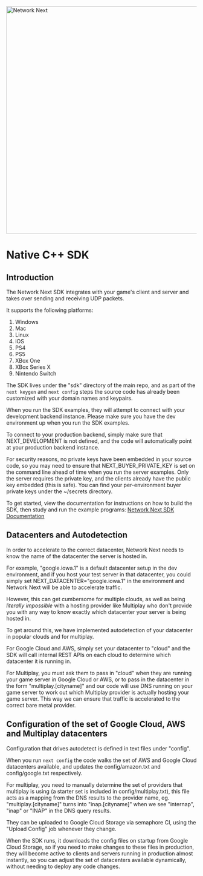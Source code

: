 <img src="https://static.wixstatic.com/media/799fd4_0512b6edaeea4017a35613b4c0e9fc0b~mv2.jpg/v1/fill/w_1200,h_140,al_c,q_80,usm_0.66_1.00_0.01/networknext_logo_colour_black_RGB_tightc.jpg" alt="Network Next" width="600"/>

<br>

# Native C++ SDK

## Introduction

The Network Next SDK integrates with your game's client and server and takes over sending and receiving UDP packets.

It supports the following platforms:

1. Windows
2. Mac
3. Linux
4. iOS
5. PS4
6. PS5
7. XBox One
8. XBox Series X
9. Nintendo Switch

The SDK lives under the "sdk" directory of the main repo, and as part of the `next keygen` and `next config` steps the source code has already been customized with your domain names and keypairs.

When you run the SDK examples, they will attempt to connect with your development backend instance. Please make sure you have the dev environment up when you run the SDK examples. 

To connect to your production backend, simply make sure that NEXT_DEVELOPMENT is not defined, and the code will automatically point at your production backend instance.

For security reasons, no private keys have been embedded in your source code, so you may need to ensure that NEXT_BUYER_PRIVATE_KEY is set on the command line ahead of time when you run the server examples. Only the server requires the private key, and the clients already have the public key embedded (this is safe). You can find your per-environment buyer private keys under the ~/secrets directory.

To get started, view the documentation for instructions on how to build the SDK, then study and run the example programs: [Network Next SDK Documentation](https://network-next-sdk.readthedocs-hosted.com/en/latest/index.html)

## Datacenters and Autodetection

In order to accelerate to the correct datacenter, Network Next needs to know the name of the datacenter the server is hosted in.

For example, "google.iowa.1" is a default datacenter setup in the dev environment, and if you host your test server in that datacenter, you could simply set NEXT_DATACENTER="google.iowa.1" in the environment and Network Next will be able to accelerate traffic.

However, this can get cumbersome for multiple clouds, as well as being _literally impossible_ with a hosting provider like Multiplay who don't provide you with any way to know exactly which datacenter your server is being hosted in.

To get around this, we have implemented autodetection of your datacenter in popular clouds and for multiplay.

For Google Cloud and AWS, simply set your datacenter to "cloud" and the SDK will call internal REST APIs on each cloud to determine which datacenter it is running in.

For Multiplay, you must ask them to pass in "cloud" when they are running your game server in Google Cloud or AWS, or to pass in the datacenter in the form "multiplay.[cityname]" and our code will use DNS running on your game server to work out which Multiplay provider is actually hosting your game server. This way we can ensure that traffic is accelerated to the correct bare metal provider.

## Configuration of the set of Google Cloud, AWS and Multiplay datacenters

Configuration that drives autodetect is defined in text files under "config".

When you run `next config` the code walks the set of AWS and Google Cloud datacenters available, and updates the config/amazon.txt and config/google.txt respectively.

For multiplay, you need to manually determine the set of providers that multiplay is using (a starter set is included in config/multiplay.txt), this file acts as a mapping from the DNS results to the provider name, eg. "multiplay.[cityname]" turns into "inap.[cityname]" when we see "internap", "inap" or "INAP" in the DNS query results.

They can be uploaded to Google Cloud Storage via semaphore CI, using the "Upload Config" job whenever they change.

When the SDK runs, it downloads the config files on startup from Google Cloud Storage, so if you need to make changes to these files in production, they will become active to clients and servers running in production almost instantly, so you can adjust the set of datacenters available dynamically, without needing to deploy any code changes.
